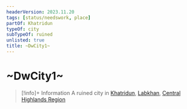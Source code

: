 ```yaml
---
headerVersion: 2023.11.20
tags: [status/needswork, place]
partOf: Khatridun
typeOf: city
subTypeOf: ruined
unlisted: true
title: ~DwCity1~
---
```

# ~DwCity1~
>[!info]+ Information
> A ruined city in [Khatridun](<./khatridun.md>), [Labkhan](<../sentinel-range.md>), [Central Highlands Region](<../central-highlands-region.md>)

